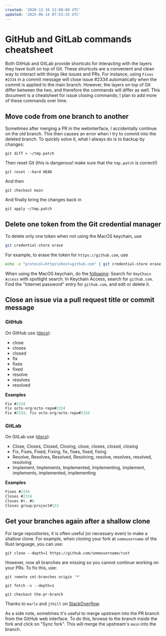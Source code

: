 ```yaml
---
created: '2020-12-16 12:00:00 UTC'
updated: '2025-06-14 07:53:35 UTC'
---
```


# GitHub and GitLab commands cheatsheet

Both GitHub and GitLab provide shortcuts for interacting with the layers they have built on top of Git.
These shortcuts are a convenient and clean way to interact with things like issues and PRs.
For instance, using `Fixes #2334` in a commit message will close issue #2334 automatically when the commit is applied to the main branch.
However, the layers on top of Git differ between the two, and therefore the commands will differ as well.
This document is a cheatsheet for issue closing commands; I plan to add more of these commands over time.

## Move code from one branch to another

Sometimes after merging a PR in the webinterface, I accidentally continue on the old branch.
This then causes an error when I try to commit into the deleted branch.
To quickly solve it, what I always do is to backup by changes:

```
git diff > ~/tmp.patch
```

Then reset Git (this is dangerous! make sure that the `tmp.patch` is correct!)

```
git reset --hard HEAD
```

And then

```
git checkout main
```

And finally bring the changes back in

```
git apply ~/tmp.patch
```

## Delete one token from the Git credential manager

To delete only one token when not using the MacOS keychain, use

```sh
git credential-store erase
```

For example, to erase the token for `https://github.com`, use

```sh
echo -e "protocol=https\nhost=github.com" | git credential-store erase
```

When using the MacOS keychain, do the [following](https://docs.github.com/en/get-started/git-basics/updating-credentials-from-the-macos-keychain):
Search for `KeyChain Access` with spotlight search.
In Keychain Access, search for `github.com`.
Find the "Internet password" entry for `github.com`, and edit or delete it.

## Close an issue via a pull request title or commit message

### GitHub
On GitHub use
([docs](https://docs.github.com/en/free-pro-team@latest/github/managing-your-work-on-github/linking-a-pull-request-to-an-issue#linking-a-pull-request-to-an-issue-using-a-keyword)):

- close
- closes
- closed
- fix
- fixes
- fixed
- resolve
- resolves
- resolved

**Examples**

```c
Fix #2334
Fix octo-org/octo-repo#2334
Fix #2334, fix octo-org/octo-repo#2334
```


### GitLab
On GitLab use
([docs](https://docs.gitlab.com/ee/user/project/issues/managing_issues.html#closing-issues)):

- Close, Closes, Closed, Closing, close, closes, closed, closing
- Fix, Fixes, Fixed, Fixing, fix, fixes, fixed, fixing
- Resolve, Resolves, Resolved, Resolving, resolve, resolves, resolved, resolving
- Implement, Implements, Implemented, Implementing, implement, implements, implemented, implementing

**Examples**

```c
Fixes #2334
Closes #2334
Closes #4, #6
Closes group/project#123
```

## Get your branches again after a shallow clone

For large repositories, it is often useful (or necessary even) to make a shallow clone.
For example, when cloning your fork at `someusername` of the Rust language, you can use:

```
git clone --depth=1 https://github.com/someusername/rust
```

However, now all branches are missing so you cannot continue working on your PRs.
To fix this, use:

```
git remote set-branches origin '*'

git fetch -v --depth=1

git checkout the-pr-branch
```

Thanks to `marlo` and `jthill` on [StackOverflow](https://stackoverflow.com/a/27393574/5056635).

As a side note, sometimes it's useful to merge upstream into the PR branch from the GitHub web interface.
To do this, browse to the branch inside the fork and click on "Sync fork".
This will merge the upstream's `main` into the branch.

